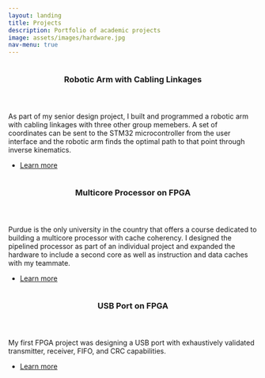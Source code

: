 ```yaml
---
layout: landing
title: Projects
description: Portfolio of academic projects
image: assets/images/hardware.jpg
nav-menu: true
---
```


<!-- Main -->
<div id="main">

<!-- Two -->
<section id="two" class="spotlights">
	<section>
		<a href="generic.html" class="image">
			<img src="{% link assets/images/pic08.jpg %}" alt="" data-position="center center" />
		</a>
		<div class="content">
			<div class="inner">
				<header class="major">
					<h3>Robotic Arm with Cabling Linkages</h3>
				</header>
				<p>As part of my senior design project, I built and programmed a robotic arm with cabling linkages with three other group memebers. A set of coordinates can be sent to the STM32 microcontroller from the user interface and the robotic arm finds the optimal path to that point through inverse kinematics.</p>
				<ul class="actions">
					<li><a href="senior_design.md" class="button">Learn more</a></li>
				</ul>
			</div>
		</div>
	</section>
	<section>
		<a href="generic.html" class="image">
			<img src="{% link assets/images/pic09.jpg %}" alt="" data-position="top center" />
		</a>
		<div class="content">
			<div class="inner">
				<header class="major">
					<h3>Multicore Processor on FPGA</h3>
				</header>
				<p>Purdue is the only university in the country that offers a course dedicated to building a multicore processor with cache coherency. I designed the pipelined processor as part of an individual project and expanded the hardware to include a second core as well as instruction and data caches with my teammate.</p>
				<ul class="actions">
					<li><a href="processor.html" class="button">Learn more</a></li>
				</ul>
			</div>
		</div>
	</section>
	<section>
		<a href="generic.html" class="image">
			<img src="{% link assets/images/pic10.jpg %}" alt="" data-position="25% 25%" />
		</a>
		<div class="content">
			<div class="inner">
				<header class="major">
					<h3>USB Port on FPGA</h3>
				</header>
				<p>My first FPGA project was designing a USB port with exhaustively validated transmitter, receiver, FIFO, and CRC capabilities.</p>
				<ul class="actions">
					<li><a href="generic.html" class="button">Learn more</a></li>
				</ul>
			</div>
		</div>
	</section>
</section>
